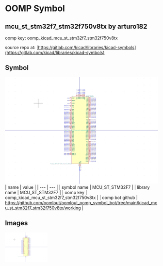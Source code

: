 # OOMP Symbol  
## mcu_st_stm32f7_stm32f750v8tx  by arturo182  
  
oomp key: oomp_kicad_mcu_st_stm32f7_stm32f750v8tx  
  
source repo at: [https://gitlab.com/kicad/libraries/kicad-symbols](https://gitlab.com/kicad/libraries/kicad-symbols)  
## Symbol  
  
[![working.png](working_600.png)](working.png)  
| name | value | 
| --- | --- | 
| symbol name | MCU_ST_STM32F7 | 
| library name | MCU_ST_STM32F7 | 
| oomp key | oomp_kicad_mcu_st_stm32f7_stm32f750v8tx | 
| oomp bot github | https://github.com/oomlout/oomlout_oomp_symbol_bot/tree/main/kicad_mcu_st_stm32f7_stm32f750v8tx/working | 
## Images  
  
[![working.png](working_140.png)](working.png)  
